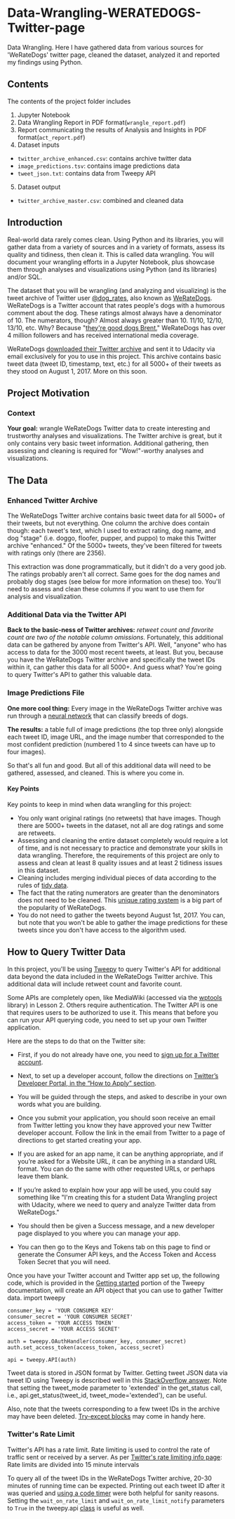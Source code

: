 # Data-Wrangling-WERATEDOGS-Twitter-page
Data Wrangling. Here I have gathered data from various sources for 'WeRateDogs' twitter page, cleaned the dataset, analyzed it and reported my findings using Python.

## Contents

The contents of the project folder includes
1. Jupyter Notebook
2. Data Wrangling Report in PDF format(`wrangle_report.pdf`)
3. Report communicating the results of Analysis and Insights in PDF format(`act_report.pdf`)
4. Dataset inputs
  - `twitter_archive_enhanced.csv`: contains archive twitter data
  - `image_predictions.tsv`: contains image predictions data
  - `tweet_json.txt`: contains data from Tweepy API
5. Dataset output
  - `twitter_archive_master.csv`: combined and cleaned data

## Introduction
Real-world data rarely comes clean. Using Python and its libraries, you will gather data from a variety of sources and in a variety of formats, assess its quality and tidiness, then clean it. This is called data wrangling. You will document your wrangling efforts in a Jupyter Notebook, plus showcase them through analyses and visualizations using Python (and its libraries) and/or SQL.

The dataset that you will be wrangling (and analyzing and visualizing) is the tweet archive of Twitter user [@dog_rates](https://twitter.com/dog_rates), also known as [WeRateDogs](https://en.wikipedia.org/wiki/WeRateDogs). WeRateDogs is a Twitter account that rates people's dogs with a humorous comment about the dog. These ratings almost always have a denominator of 10. The numerators, though? Almost always greater than 10. 11/10, 12/10, 13/10, etc. Why? Because "[they're good dogs Brent.](http://knowyourmeme.com/memes/theyre-good-dogs-brent)" WeRateDogs has over 4 million followers and has received international media coverage.

WeRateDogs [downloaded their Twitter archive](https://support.twitter.com/articles/20170160) and sent it to Udacity via email exclusively for you to use in this project. This archive contains basic tweet data (tweet ID, timestamp, text, etc.) for all 5000+ of their tweets as they stood on August 1, 2017. More on this soon.

## Project Motivation
### Context

**Your goal:** wrangle WeRateDogs Twitter data to create interesting and trustworthy analyses and visualizations. The Twitter archive is great, but it only contains very basic tweet information. Additional gathering, then assessing and cleaning is required for "Wow!"-worthy analyses and visualizations.

## The Data

### Enhanced Twitter Archive

The WeRateDogs Twitter archive contains basic tweet data for all 5000+ of their tweets, but not everything. One column the archive does contain though: each tweet's text, which I used to extract rating, dog name, and dog "stage" (i.e. doggo, floofer, pupper, and puppo) to make this Twitter archive "enhanced." Of the 5000+ tweets, they've been filtered for tweets with ratings only (there are 2356).

This extraction was done programmatically, but it didn't do a very good job. The ratings probably aren't all correct. Same goes for the dog names and probably dog stages (see below for more information on these) too. You'll need to assess and clean these columns if you want to use them for analysis and visualization.

### Additional Data via the Twitter API

**Back to the basic-ness of Twitter archives:** _retweet count and favorite count are two of the notable column omissions._ Fortunately, this additional data can be gathered by anyone from Twitter's API. Well, "anyone" who has access to data for the 3000 most recent tweets, at least. But you, because you have the WeRateDogs Twitter archive and specifically the tweet IDs within it, can gather this data for all 5000+. And guess what? You're going to query Twitter's API to gather this valuable data.

### Image Predictions File

**One more cool thing:** Every image in the WeRateDogs Twitter archive was run through a [neural network](https://www.youtube.com/watch?v=2-Ol7ZB0MmU) that can classify breeds of dogs.

**The results:** a table full of image predictions (the top three only) alongside each tweet ID, image URL, and the image number that corresponded to the most confident prediction (numbered 1 to 4 since tweets can have up to four images).

So that's all fun and good. But all of this additional data will need to be gathered, assessed, and cleaned. This is where you come in.

#### Key Points

Key points to keep in mind when data wrangling for this project:

- You only want original ratings (no retweets) that have images. Though there are 5000+ tweets in the dataset, not all are dog ratings and some are retweets.
- Assessing and cleaning the entire dataset completely would require a lot of time, and is not necessary to practice and demonstrate your skills in data wrangling. Therefore, the requirements of this project are only to assess and clean at least 8 quality issues and at least 2 tidiness issues in this dataset.
- Cleaning includes merging individual pieces of data according to the rules of [tidy data](https://cran.r-project.org/web/packages/tidyr/vignettes/tidy-data.html).
- The fact that the rating numerators are greater than the denominators does not need to be cleaned. This [unique rating system](http://knowyourmeme.com/memes/theyre-good-dogs-brent) is a big part of the popularity of WeRateDogs.
- You do not need to gather the tweets beyond August 1st, 2017. You can, but note that you won't be able to gather the image predictions for these tweets since you don't have access to the algorithm used.

## How to Query Twitter Data

In this project, you'll be using [Tweepy](http://www.tweepy.org/) to query Twitter's API for additional data beyond the data included in the WeRateDogs Twitter archive. This additional data will include retweet count and favorite count.

Some APIs are completely open, like MediaWiki (accessed via the [wptools](https://github.com/siznax/wptools/wiki) library) in Lesson 2. Others require authentication. The Twitter API is one that requires users to be authorized to use it. This means that before you can run your API querying code, you need to set up your own Twitter application. 

Here are the steps to do that on the Twitter site:
- First, if you do not already have one, you need to [sign up for a Twitter account](https://help.twitter.com/en/create-twitter-account).

- Next, to set up a developer account, follow the directions on [Twitter’s Developer Portal, in the “How to Apply” section](https://developer.twitter.com/en/docs/basics/developer-portal/overview).

- You will be guided through the steps, and asked to describe in your own words what you are building.

- Once you submit your application, you should soon receive an email from Twitter letting you know they have approved your new Twitter developer account. Follow the link in the email from Twitter to a page of directions to get started creating your app.

- If you are asked for an app name, it can be anything appropriate, and if you’re asked for a Website URL, it can be anything in a standard URL format. You can do the same with other requested URLs, or perhaps leave them blank.

- If you’re asked to explain how your app will be used, you could say something like "I'm creating this for a student Data Wrangling project with Udacity, where we need to query and analyze Twitter data from WeRateDogs."

- You should then be given a Success message, and a new developer page displayed to you where you can manage your app.

- You can then go to the Keys and Tokens tab on this page to find or generate the Consumer API keys, and the Access Token and Access Token Secret that you will need.

Once you have your Twitter account and Twitter app set up, the following code, which is provided in the [Getting started](https://media.readthedocs.org/pdf/tweepy/latest/tweepy.pdf) portion of the Tweepy documentation, will create an API object that you can use to gather Twitter data.
import tweepy

```
consumer_key = 'YOUR CONSUMER KEY'
consumer_secret = 'YOUR CONSUMER SECRET'
access_token = 'YOUR ACCESS TOKEN'
access_secret = 'YOUR ACCESS SECRET'

auth = tweepy.OAuthHandler(consumer_key, consumer_secret)
auth.set_access_token(access_token, access_secret)

api = tweepy.API(auth)
```

Tweet data is stored in JSON format by Twitter. Getting tweet JSON data via tweet ID using Tweepy is described well in this [StackOverflow answer](https://stackoverflow.com/questions/28384588/twitter-api-get-tweets-with-specific-id). Note that setting the tweet_mode parameter to 'extended' in the get_status call, i.e., api.get_status(tweet_id, tweet_mode='extended'), can be useful.

Also, note that the tweets corresponding to a few tweet IDs in the archive may have been deleted. [Try-except blocks](https://wiki.python.org/moin/HandlingExceptions) may come in handy here.

### Twitter's Rate Limit

Twitter's API has a rate limit. Rate limiting is used to control the rate of traffic sent or received by a server. As per [Twitter's rate limiting info page](https://developer.twitter.com/en/docs/basics/rate-limiting):
Rate limits are divided into 15 minute intervals

To query all of the tweet IDs in the WeRateDogs Twitter archive, 20-30 minutes of running time can be expected. Printing out each tweet ID after it was queried and [using a code timer](https://stackoverflow.com/questions/7370801/measure-time-elapsed-in-python) were both helpful for sanity reasons. Setting the `wait_on_rate_limit` and `wait_on_rate_limit_notify` parameters to `True` in the tweepy.api [class](http://docs.tweepy.org/en/v3.2.0/api.html#API) is useful as well.
